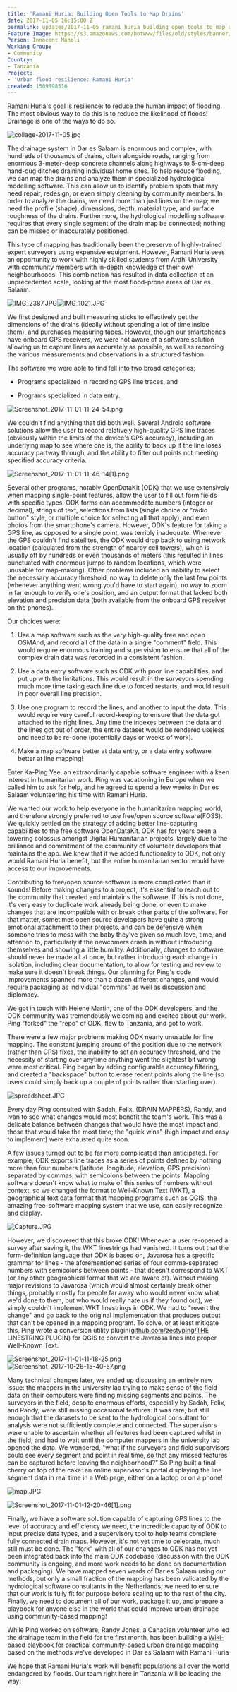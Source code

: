 ```yaml
---
title: 'Ramani Huria: Building Open Tools to Map Drains'
date: 2017-11-05 16:15:00 Z
permalink: updates/2017-11-05_ramani_huria_building_open_tools_to_map_drains
Feature Image: https://s3.amazonaws.com/hotwww/files/old/styles/banner/public/ino.jpg
Person: Innocent Maholi
Working Group:
- Community
Country:
- Tanzania
Project:
- 'Urban flood resilience: Ramani Huria'
created: 1509898516
---
```


[Ramani Huria](https://ramanihuria.org)'s goal is resilience: to reduce the human impact of flooding. The most obvious way to do this is to reduce the likelihood of floods! Drainage is one of the ways to do so.

![collage-2017-11-05.jpg](/uploads/collage-2017-11-05.jpg)

The drainage system in Dar es Salaam is enormous and complex, with hundreds of thousands of drains, often alongside roads, ranging from enormous 3-meter-deep concrete channels along highways to 5-cm-deep hand-dug ditches draining individual home sites. To help reduce flooding, we can map the drains and analyze them in specialized hydrological modelling software. This can allow us to identify problem spots that may need repair, redesign, or even simply cleaning by community members. In order to analyze the drains, we need more than just lines on the map; we need the profile (shape), dimensions, depth, material type, and surface roughness of the drains. Furthermore, the hydrological modelling software requires that every single segment of the drain map be connected; nothing can be missed or inaccurately positioned.

This type of mapping has traditionally been the preserve of highly-trained expert surveyors using expensive equipment. However, Ramani Huria sees an opportunity to work with highly skilled students from Ardhi University with community members with in-depth knowledge of their own neighbourhoods. This combination has resulted in data collection at an unprecedented scale, looking at the most flood-prone areas of Dar es Salaam.

![IMG_2387.JPG](/uploads/IMG_2387.JPG)![IMG_1021.JPG](/uploads/IMG_1021.JPG)

We first designed and built measuring sticks to effectively get the dimensions of the drains (ideally without spending a lot of time inside them), and purchases measuring tapes. However, though our smartphones have onboard GPS receivers, we were not aware of a software solution allowing us to capture lines as accurately as possible, as well as recording the various measurements and observations in a structured fashion.

The software we were able to find fell into two broad categories;

* Programs specialized in recording GPS line traces, and

* Programs specialized in data entry.

![Screenshot_2017-11-01-11-24-54.png](/uploads/Screenshot_2017-11-01-11-24-54.png)

We couldn't find anything that did both well. Several Android software solutions allow the user to record relatively high-quality GPS line traces (obviously within the limits of the device's GPS accuracy), including an underlying map to see where one is, the ability to back up if the line loses accuracy partway through, and the ability to filter out points not meeting specified accuracy criteria.

![Screenshot_2017-11-01-11-46-14[1].png](/uploads/Screenshot_2017-11-01-11-46-14%5B1%5D.png)


Several other programs, notably OpenDataKit (ODK) that we use extensively when mapping single-point features, allow the user to fill out form fields with specific types. ODK forms can accommodate numbers (integer or decimal), strings of text, selections from lists (single choice or "radio button" style, or multiple choice for selecting all that apply), and even photos from the smartphone's camera. However, ODK's feature for taking a GPS line, as opposed to a single point, was terribly inadequate. Whenever the GPS couldn't find satellites, the ODK would drop back to using network location (calculated from the strength of nearby cell towers), which is usually off by hundreds or even thousands of meters (this resulted in lines punctuated with enormous jumps to random locations, which were unusable for map-making). Other problems included an inability to select the necessary accuracy threshold, no way to delete only the last few points (whenever anything went wrong you'd have to start again), no way to zoom in far enough to verify one's position, and an output format that lacked both elevation and precision data (both available from the onboard GPS receiver on the phones).

Our choices were:

1. Use a map software such as the very high-quality free and open OSMAnd, and record all of the data in a single "comment" field. This would require enormous training and supervision to ensure that all of the complex drain data was recorded in a consistent fashion.

2. Use a data entry software such as ODK with poor line capabilities, and put up with the limitations. This would result in the surveyors spending much more time taking each line due to forced restarts, and would result in poor overall line precision.

3. Use one program to record the lines, and another to input the data. This would require very careful record-keeping to ensure that the data got attached to the right lines. Any time the indexes between the data and the lines got out of order, the entire dataset would be rendered useless and need to be re-done (potentially days or weeks of work).

4. Make a map software better at data entry, or a data entry software better at line mapping!

Enter Ka-Ping Yee, an extraordinarily capable software engineer with a keen interest in humanitarian work. Ping was vacationing in Europe when we called him to ask for help, and he agreed to spend a few weeks in Dar es Salaam volunteering his time with Ramani Huria.

We wanted our work to help everyone in the humanitarian mapping world, and therefore strongly preferred to use free/open source software(FOSS). We quickly settled on the strategy of adding better line-capturing capabilities to the free software OpenDataKit. ODK has for years been a towering colossus amongst Digital Humanitarian projects, largely due to the brilliance and commitment of the community of volunteer developers that maintains the app. We knew that if we added functionality to ODK, not only would Ramani Huria benefit, but the entire humanitarian sector would have access to our improvements.

Contributing to free/open source software is more complicated than it sounds! Before making changes to a project, it's essential to reach out to the community that created and maintains the software. If this is not done, it's very easy to duplicate work already being done, or even to make changes that are incompatible with or break other parts of the software. For that matter, sometimes open source developers have quite a strong emotional attachment to their projects, and can be defensive when someone tries to mess with the baby they've given so much love, time, and attention to, particularly if the newcomers crash in without introducing themselves and showing a little humility. Additionally, changes to software should never be made all at once, but rather introducing each change in isolation, including clear documentation, to allow for testing and review to make sure it doesn't break things. Our planning for Ping's code improvements spanned more than a dozen different changes, and would require packaging as individual "commits" as well as discussion and diplomacy.

We got in touch with Helene Martin, one of the ODK developers, and the ODK community was tremendously welcoming and excited about our work. Ping "forked" the "repo" of ODK, flew to Tanzania, and got to work.

There were a few major problems making ODK nearly unusable for line mapping. The constant jumping around of the position due to the network (rather than GPS) fixes, the inability to set an accuracy threshold, and the necessity of starting over anytime anything went the slightest bit wrong were most critical. Ping began by adding configurable accuracy filtering, and created a "backspace" button to erase recent points along the line (so users could simply back up a couple of points rather than starting over).

![spreadsheet.JPG](/uploads/spreadsheet.JPG)

Every day Ping consulted with Sadah, Felix, (DRAIN MAPPERS), Randy, and Ivan to see what changes would most benefit the team's work. This was a delicate balance between changes that would have the most impact and those that would take the most time; the "quick wins" (high impact and easy to implement) were exhausted quite soon.

A few issues turned out to be far more complicated than anticipated. For example, ODK exports line traces as a series of points defined by nothing more than four numbers (latitude, longitude, elevation, GPS precision) separated by commas, with semicolons between the points. Mapping software doesn't know what to make of this series of numbers without context, so we changed the format to Well-Known Text (WKT), a geographical text data format that mapping programs such as QGIS, the amazing free-software mapping system that we use, can easily recognize and display.

![Capture.JPG](/uploads/Capture.JPG)

However, we discovered that this broke ODK! Whenever a user re-opened a survey after saving it, the WKT linestrings had vanished. It turns out that the form-definition language that ODK is based on, Javarosa has a specific grammar for lines - the aforementioned series of four comma-separated numbers with semicolons between points - that doesn't correspond to WKT (or any other geographical format that we are aware of). Without making major revisions to Javarosa (which would almost certainly break other things, probably mostly for people far away who would never know what we'd done to them, but who would really hate us if they found out), we simply couldn't implement WKT linestrings in ODK. We had to "revert the change" and go back to the original implementation that produces output that can't be opened in a mapping program. To solve, or at least mitigate this, Ping wrote a conversion utility plugin([github.com/zestyping/THE](http://github.com/zestyping/THE) LINESTRING PLUGIN) for QGIS to convert the Javarosa lines into proper Well-Known Text.

![Screenshot_2017-11-01-11-18-25.png](/uploads/Screenshot_2017-11-01-11-18-25.png)![Screenshot_2017-10-26-15-40-57.png](/uploads/Screenshot_2017-10-26-15-40-57.png)

Many technical changes later, we ended up discussing an entirely new issue: the mappers in the university lab trying to make sense of the field data on their computers were finding missing segments and points. The surveyors in the field, despite enormous efforts, especially by Sadah, Felix, and Randy, were still missing occasional features. It was rare, but still enough that the datasets to be sent to the hydrological consultant for analysis were not sufficiently complete and connected. The supervisors were unable to ascertain whether all features had been captured whilst in the field, and had to wait until the computer mappers in the university lab opened the data. We wondered, "what if the surveyors and field supervisors could see every segment and point in real time, so that any missed features can be captured before leaving the neighborhood?" So Ping built a final cherry on top of the cake: an online supervisor's portal displaying the line segment data in real time in a Web page, either on a laptop or on a phone!

![map.JPG](/uploads/map.JPG)

![Screenshot_2017-11-01-12-20-46[1].png](/uploads/Screenshot_2017-11-01-12-20-46%5B1%5D.png)

Finally, we have a software solution capable of capturing GPS lines to the level of accuracy and efficiency we need, the incredible capacity of ODK to input precise data types, and a supervisory tool to help teams complete fully connected drain maps. However, it's not yet time to celebrate, much still must be done. The "fork" with all of our changes to ODK has not yet been integrated back into the main ODK codebase (discussion with the ODK community is ongoing, and more work needs to be done on documentation and packaging). We have mapped seven wards of Dar es Salaam using our methods, but only a small fraction of the mapping has been validated by the hydrological software consultants in the Netherlands; we need to ensure that our work is fully fit for purpose before scaling up to the rest of the city. Finally, we need to document all of our work, package it up, and prepare a playbook for anyone else in the world that could improve urban drainage using community-based mapping!

While Ping worked on software, Randy Jones, a Canadian volunteer who led the drainage team in the field for the first month, has been building a [Wiki-based playbook for practical community-based urban drainage mapping](https://wiki.openstreetmap.org/wiki/Urban_Drainage_Mapping) based on the methods we've developed in Dar es Salaam with Ramani Huria

We hope that Ramani Huria's work will benefit populations all over the world endangered by floods. Our team right here in Tanzania will be leading the way!